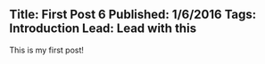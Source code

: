 Title: First Post 6
Published: 1/6/2016
Tags: Introduction
Lead: Lead with this
---
This is my first post!